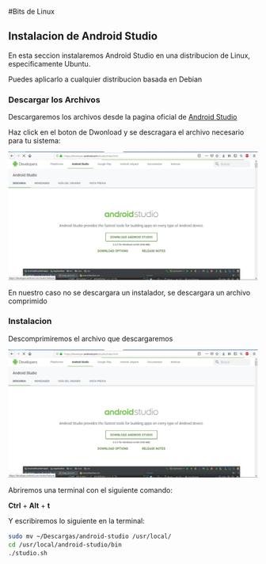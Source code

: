 #Bits de Linux

## Instalacion de Android Studio

En esta seccion instalaremos Android Studio en una distribucion de Linux, especificamente Ubuntu.

Puedes aplicarlo a cualquier distribucion basada en Debian

### Descargar los Archivos

Descargaremos los archivos desde la pagina oficial de [Android Studio](https://developer.android.com/studio/index.html) 

Haz click en el boton de Dwonload y se descragara el archivo necesario para tu sistema: 

![Mou](https://raw.githubusercontent.com/macluna94/CF_CourseWeb/master/BLOGS/android1.PNG)

En nuestro caso no se descargara un instalador, se descargara un archivo comprimido

### Instalacion

Descomprimiremos el archivo que descargaremos

![Mou](https://raw.githubusercontent.com/macluna94/CF_CourseWeb/master/BLOGS/android1.PNG)

Abriremos una terminal con el siguiente comando:

__Ctrl__ + __Alt__ + __t__



Y escribiremos lo siguiente en la terminal:

```bash
sudo mv ~/Descargas/android-studio /usr/local/
cd /usr/local/android-studio/bin
./studio.sh
```
